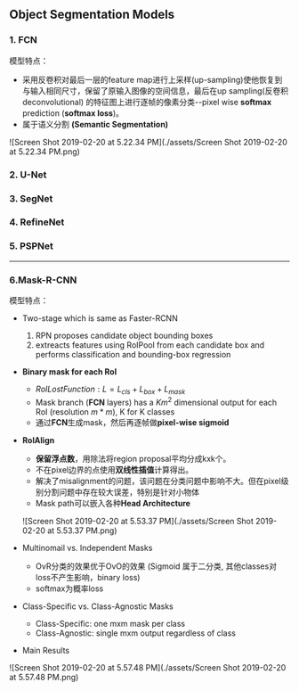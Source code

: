 ## Object Segmentation Models

### 1. FCN

模型特点：

- 采用反卷积对最后一层的feature map进行上采样(up-sampling)使他恢复到与输入相同尺寸，保留了原输入图像的空间信息，最后在up sampling(反卷积 deconvolutional) 的特征图上进行逐帧的像素分类--pixel wise **softmax** prediction (**softmax loss**)。
- 属于语义分割 **(Semantic Segmentation)**

![Screen Shot 2019-02-20 at 5.22.34 PM](./assets/Screen Shot 2019-02-20 at 5.22.34 PM.png)

### 2. U-Net

### 3. SegNet

### 4. RefineNet

### 5. PSPNet

---

### 6.Mask-R-CNN

模型特点：

- Two-stage which is same as Faster-RCNN

  1. RPN proposes candidate object bounding boxes
  2. extreacts features using RoIPool from each candidate box and performs classification and bounding-box regression

- **Binary mask for each RoI**

  - $RoI Lost Function:	L = L_{cls} + L_{box} + L_{mask}$
  - Mask branch (**FCN** layers) has a $Km^2$ dimensional output for each RoI (resolution $m*m$), K for K classes
  - 通过**FCN**生成mask，然后再逐帧做**pixel-wise sigmoid**

- **RoIAlign**

  - **保留浮点数**，用除法将region proposal平均分成kxk个。
  - 不在pixel边界的点使用**双线性插值**计算得出。
  - 解决了misalignment的问题，该问题在分类问题中影响不大。但在pixel级别分割问题中存在较大误差，特别是针对小物体
  - Mask path可以嵌入各种**Head Architecture**

  ![Screen Shot 2019-02-20 at 5.53.37 PM](./assets/Screen Shot 2019-02-20 at 5.53.37 PM.png)

- Multinomail vs. Independent Masks

  - OvR分类的效果优于OvO的效果 (Sigmoid 属于二分类, 其他classes对loss不产生影响，binary loss)
  - softmax为概率loss

- Class-Specific vs. Class-Agnostic Masks

  - Class-Specific: one mxm mask per class
  - Class-Agnostic: single mxm output regardless of class

- Main Results

![Screen Shot 2019-02-20 at 5.57.48 PM](./assets/Screen Shot 2019-02-20 at 5.57.48 PM.png)